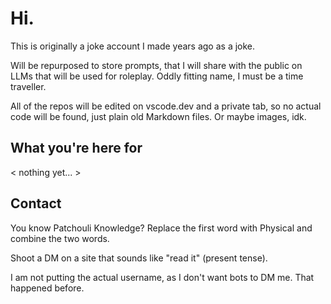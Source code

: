 # Hi.

This is originally a joke account I made years ago as a joke.

Will be repurposed to store prompts, that I will share with the public on LLMs that will be used for roleplay. Oddly fitting name, I must be a time traveller.

All of the repos will be edited on vscode.dev and a private tab, so no actual code will be found, just plain old Markdown files. Or maybe images, idk.

## What you're here for

< nothing yet... >

## Contact

You know Patchouli Knowledge? Replace the first word with Physical and combine the two words. 

Shoot a DM on a site that sounds like "read it" (present tense).

I am not putting the actual username, as I don't want bots to DM me. That happened before.
